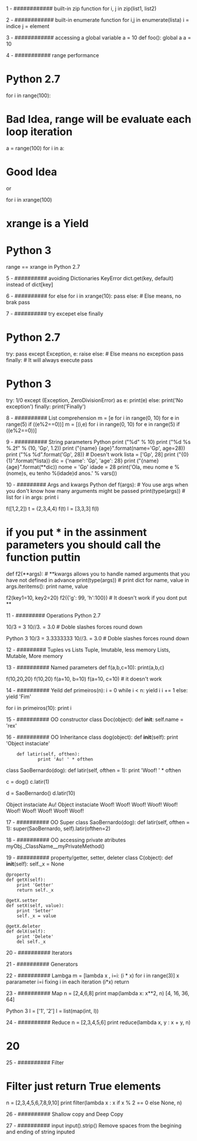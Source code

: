 1 - ############ built-in zip function
for i, j in zip(list1, list2)

2 - ############ built-in enumerate function
for i,j in enumerate(lista)
    i = indice
    j = element

3 - ############ accessing a global variable
a = 10
def foo():
   global a
   a = 10

4 - ########### range performance
# Python 2.7
for i in range(100):
   # Bad Idea, range will be evaluate each loop iteration

a = range(100)
for i in a:
   # Good Idea
or

for i in xrange(100)
   # xrange is a Yield

# Python 3
range == xrange in Python 2.7

5 - ########## avoiding Dictionaries KeyError
dict.get(key, default)
instead of
dict[key]

6 - ########## for else
for i in xrange(10):
   pass
else: # Else means, no brak
   pass

7 - ########## try excepet else finally
# Python 2.7
try:
    pass
except Exception, e:
    raise
else: # Else means no exception
    pass
finally: # It will always execute
    pass

# Python 3
try:
 1/0
except (Exception, ZeroDivisionError) as e:
   print(e)
else:
   print('No exception')
finally:
   print('Finally')

8 - ########## List comprehension
m = [e for i in range(0, 10) for e in range(5) if ((e%2==0))]
m = [(i,e) for i in range(0, 10) for e in range(5) if ((e%2==0))]

9 - ########## String parameters Python
print ("%d" % 10)
print ("%d %s %.2f" % (10, 'Gp', 1.2))
print ("{name} {age}".format(name='Gp', age=28))
print ("%s %d".format('Gp', 28)) # Doesn't work
lista = ['Gp', 28]
print ("{0} {1}".format(*lista))
dic = {'name': 'Gp', 'age': 28}
print ("{name} {age}".format(**dic))
nome = 'Gp'
idade = 28
print('Ola, meu nome e %(nome)s, eu tenho %(idade)d anos.' % vars())


10 - ######### Args and kwargs Python
def f(args): # You use args when you don't know how many arguments might be passed
    print(type(args)) # list
    for i in args:
       print i

f([1,2,2])
t = (2,3,4,4)
f(t)
l = [3,3,3]
f(l)

# if you put * in the assinment parameters you should call the function puttin

def f2(**args):
    # **kwargs allows you to handle named arguments that you have not defined in advance
    print(type(args)) # print dict
    for name, value in args.iteritems():
        print name, value

f2(key1=10, key2=20)
f2({'g': 99, 'h':100}) # It doesn't work if you dont put **

11 - ######### Operations
Python 2.7

10/3 = 3
10//3. = 3.0 # Doble slashes forces round down

Python 3
10/3 = 3.3333333
10//3. = 3.0 # Doble slashes forces round down

12 - ######### Tuples vs Lists
Tuple, Imutable, less memory
Lists, Mutable, More memory

13 - ########## Named parameters
def f(a,b,c=10):
    print(a,b,c)

f(10,20,20)
f(10,20)
f(a=10, b=10)
f(a=10, c=10) # it doesn't work

14 - ########## Yeild
def primeiros(n):
    i = 0
    while i < n:
            yield i
            i += 1
    else:
            yield 'Fim'

for i in primeiros(10):
    print i

15 - ########## OO constructor
class Doc(object):
   def __init__:
      self.name = 'rex'

16 - ########## OO Inheritance
class dog(object):
        def __init__(self):
                print 'Object instaciate'

        def latir(self, ofthen):
                print 'Au! ' * ofthen

class SaoBernardo(dog):
        def latir(self, ofthen = 1):
                print 'Woof! ' * ofthen

c = dog()
c.latir(1)

d = SaoBernardo()
d.latir(10)

Object instaciate
Au!
Object instaciate
Woof! Woof! Woof! Woof! Woof! Woof! Woof! Woof! Woof! Woof!

17 - ########## OO Super
class SaoBernardo(dog):
        def latir(self, ofthen = 1):
                super(SaoBernardo, self).latir(ofthen=2)

18 - ########## OO accessing private atributes
myObj._ClassName__myPrivateMethod()

19 - ########## property/getter, setter, deleter
class C(object):
    def __init__(self):
        self._x = None

    @property
    def getX(self):
        print 'Getter'
        return self._x

    @getX.setter
    def setX(self, value):
        print 'Setter'
        self._x = value

    @getX.deleter
    def delX(self):
        print 'Delete'
        del self._x
20 - ########## Iterators

21 - ########## Generators

22 - ########## Lambga
m = [lambda x  , i=i: (i * x) for i in range(3)]
x pararameter
i=i fixing i in each iteration
(i*x) return

23 - ########## Map
n = [2,4,6,8]
print map(lambda x: x**2, n)
[4, 16, 36, 64]

Python 3
l = ['1', '2']
l = list(map(int, l))

24 - ########## Reduce
n = [2,3,4,5,6]
print reduce(lambda x,  y : x + y, n)
# 20

25 - ########## Filter
# Filter just return True elements
n = [2,3,4,5,6,7,8,9,10]
print filter(lambda x : x if x % 2 == 0 else None, n)


26 - ########## Shallow copy and Deep Copy

27 - ########## input
input().strip()
Remove spaces from the begining and ending of string inputed
